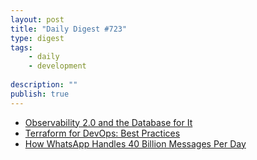 ```yaml
---
layout: post
title: "Daily Digest #723"
type: digest
tags: 
    - daily
    - development
    
description: ""
publish: true
---
```


- [Observability 2.0 and the Database for It](https://greptime.com/blogs/2025-04-25-greptimedb-observability2-new-database-features-for-observability?ref=jakartadev)
- [Terraform for DevOps: Best Practices](https://hostman.com/tutorials/terraform-for-devops-best-practices/?ref=jakartadev)
- [How WhatsApp Handles 40 Billion Messages Per Day](https://blog.bytebytego.com/p/how-whatsapp-handles-40-billion-messages-per-day?ref=jakartadev)